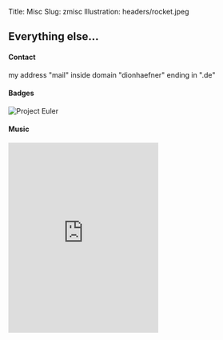 Title: Misc
Slug: zmisc
Illustration: headers/rocket.jpeg

## Everything else...

#### Contact

<div class="row text-center">
<span class="fa fa-envelope-o"></span> <noscript>
my address "mail" inside domain "dionhaefner" ending in ".de"
</noscript> <script>
  y = "znvy@qvbaunrsare.qr";
  document.write("<a href=mailto:" + decode(y) + ">" + decode(y) + "</a>");
</script>
</div>

#### Badges

![Project Euler](https://projecteuler.net/profile/dhaefner.png)

#### Music

<iframe src="https://open.spotify.com/embed/user/1214862881/playlist/5S2gNwk7DiQcy4S0FVkc7u" width="300" height="380" frameborder="0" allowtransparency="true" allow="encrypted-media"></iframe>